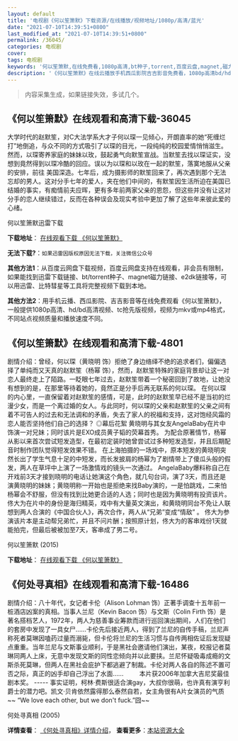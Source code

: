 ```yaml
---
layout: default
title: '电视剧《何以笙箫默》下载资源/在线播放/视频地址/1080p/高清/蓝光'
date: "2021-07-10T14:39:51+0800"
last_modified_at: "2021-07-10T14:39:51+0800"
permalink: /36045/
categories: 电视剧
cover:
tags: 电视剧
keywords: '何以笙箫默,在线免费看,1080p高清,bt种子,torrent,百度云盘,magnet,磁力链,迅雷下载资源'
description: '《何以笙箫默》在线云播放手机西瓜影院吉吉影音免费看，1080p高清bd/hd未删减完整版和tc抢先枪版，mkv/mp4格式，附带bt/torrent种子、magnet/磁力链、百度云盘、网盘资源迅雷下载链接'
---
```


>内容采集生成，如果链接失效，多试几个。


## 《何以笙箫默》在线观看和高清下载-36045

大学时代的赵默笙，对C大法学系大才子何以琛一见倾心，开朗直率的她&ldquo;死缠烂打”地倒追，与众不同的方式吸引了以琛的目光，一段纯纯的校园爱情悄悄滋生。然而，以琛寄养家庭的妹妹以玫，鼓起勇气向默笙宣战。当默笙去找以琛证实，没想到竟然得到以琛冷酷的回应。误以为以琛和以玫在一起的默笙，落寞地服从父亲的安排，前往 美国深造。七年后，成为摄影师的默笙回来了，再次遇到那个无法忘却的男人。这对分手七年的爱人，夹在他们中间的，有默笙因生活所迫在美国已结婚的事实，有痴情前夫应晖，更有多年前两家父亲的恩怨，但这些并没有让这对分手的恋人继续错过，反而在各种误会及现实考验中更加了解了这些年来彼此爱的心绪。<!---剧情end--->


何以笙箫默迅雷下载

**下载地址**： [在线观看下载 《何以笙箫默》](https://www.993dy.com//vod-detail-id-12978.html) 


**无法下载?**：`如果迅雷因版权原因无法下载，关注微信公众号 `

**其他方法1**：从百度云网盘下载视频，百度云网盘支持在线观看，非会员有限制，如果能找到迅雷下载链接、bt/torrent种子、magnet磁力链接、e2dk链接等，可以用迅雷、比特彗星等工具将完整视频下载到本地。

**其他方法2**：用手机云播、西瓜影院、吉吉影音等在线免费观看《何以笙箫默》，一般提供1080p高清、hd/bd高清视频、tc抢先版视频，视频为mkv或mp4格式，不同站点视频质量和播放速度不同。


## 《何以笙箫默》在线观看和高清下载-4801

剧情介绍：曾经，何以琛（黄晓明 饰）拒绝了身边络绎不绝的追求者们，偏偏选择了单纯而又天真的赵默笙（杨幂 饰），然而，赵默笙特殊的家庭背景却让这一对恋人最终走上了陌路。一眨眼七年过去，赵默笙带着一个秘密回到了故地，让她没有想到的是，在那里等待着她的，竟然正是分手后再无联系的何以琛。   在何以琛的内心里，一直保留着对赵默笙的感情，可是，此时的赵默笙早已经不是当初的烂漫少女，而是一个离过婚的女人。与此同时，何以琛的父亲和赵默笙的父亲之间有着不可告人的过去和无法调和的矛盾，失去了家人的祝福和支持，这对饱经风霜的恋人能否坚持他们自己的选择？   ◎幕后花絮   黄晓明与其女友AngelaBaby在片中饰演一对兄妹；同时该片是EXO成员黄子韬的荧幕首秀。   为配合原著情节，杨幂从影以来首次尝试短发造型，在最初定装时她曾尝试过多种短发造型，并且后期配音时制作团队觉得短发效果不错。   在上海拍摄的一场戏中，原本短发的黄晓明突然长出了学生气息十足的中短发，而长发披肩的杨幂为了剧情带上了傻瓜头般的假发，两人在草坪中上演了一场激情戏的镜头一次通过。   AngelaBaby爆料称自己在开戏前3天才接到晓明的电话让她演这个角色，就几句台词，演了3天，而且还是演黄晓明的妹妹；黄晓明称一开始也是拒绝来找Baby演的，一是怕跳戏，二来怕杨幂会不舒服，但没有找到比她更合适的人选；同时也是因为黄晓明有投资该片。   佟大为在片中的身份是海归精英，戏中有大量英文演出，和黄晓明同台不免让人联想到两人合演的《中国合伙人》，再次合作，两人从“兄弟”变成“情敌” 。   佟大为参演该片本是主动帮兄弟忙，并且不问片酬；按照原计划，佟大为的客串戏份1天就能拍完，但最后被被加至7天，客串成了男二号。


何以笙箫默 (2015)

**下载地址**： [在线观看下载 《何以笙箫默》](https://www.btbtdy.me/btdy/dy451.html) 


## 《何处寻真相》在线观看和高清下载-16486

剧情介绍：八十年代，女记者卡伦（Alison Lohman 饰）正著手调查十五年前一桩酒店凶案的真相。当事人兰尼（Kevin Bacon 饰）与文斯（Colin Firth 饰）是著名搭档艺人，1972年，两人为慈善事业筹款而进行巡回演出期间，人们在他们的套房中发现了一具女尸……卡伦先后接近两人，得到了兰尼的自传手稿，兰尼声称死者莫琳因嗑药过量而溺毙，但卡伦将兰尼的生活习惯与自传两相佐证后发现疑点重重。当年兰尼与文斯事业顺利，于是黑社会邀请他们演出，某夜，校报记者莫琳同两人上床，无意中发现文斯的同性恋倾向并以此要挟。兰尼怀疑吸毒成瘾的文斯杀死莫琳，但两人在黑社会庇护下都逃避了制裁。卡伦对两人各自的陈述不置可否之际，真正的凶手却自己浮出了水面……   　　本片获2006年加拿大吉尼奖最佳剧本奖。 ----- 事实证明，柯林·费斯很适合演gay，大叔你很萌，也许真有演亨利爵士的潜力吧。凯文·贝肯依然露得那么泰然自若，女主角很有A片女演员的气质~~ “We love each other, but we don't fuck.”囧~~


何处寻真相 (2005)

**详情查看**： [《何处寻真相》详情介绍](/movie/16486/)， **查看更多**：[本站资源大全](/movie/t/all/)


